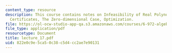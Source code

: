 ```yaml
---
content_type: resource
description: This course contains notes on Infeasibility of Real Polynomial Equations,
  Certificates, The Zero-dimensional Case, Optimization.
file: https://ol-ocw-studio-app-qa.s3.amazonaws.com/courses/6-972-algebraic-techniques-and-semidefinite-optimization-spring-2006/822e0c9e5ca50c38c5d4cc2ae7e90131_lecture_17.pdf
file_type: application/pdf
resourcetype: Document
title: lecture_17.pdf
uid: 822e0c9e-5ca5-0c38-c5d4-cc2ae7e90131
---
```

